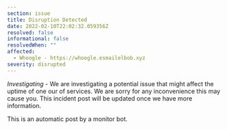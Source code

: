 ```yaml
---
section: issue
title: Disruption Detected
date: 2022-02-10T22:02:32.059356Z
resolved: false
informational: false
resolvedWhen: ""
affected:
  - Whoogle - https://whoogle.esmailelbob.xyz
severity: disrupted
---
```

*Investigating* - We are investigating a potential issue that might affect the uptime of one our of services. We are sorry for any inconvenience this may cause you. This incident post will be updated once we have more information.

This is an automatic post by a monitor bot.
        